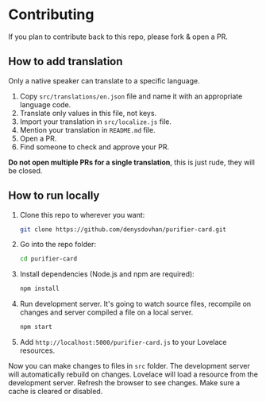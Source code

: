 # Contributing

If you plan to contribute back to this repo, please fork & open a PR.

## How to add translation

Only a native speaker can translate to a specific language.

1. Copy `src/translations/en.json` file and name it with an appropriate language code.
2. Translate only values in this file, not keys.
3. Import your translation in `src/localize.js` file.
4. Mention your translation in `README.md` file.
5. Open a PR.
6. Find someone to check and approve your PR.

**Do not open multiple PRs for a single translation**, this is just rude, they will be closed.

## How to run locally

1. Clone this repo to wherever you want:
   ```sh
   git clone https://github.com/denysdovhan/purifier-card.git
   ```
2. Go into the repo folder:
   ```sh
   cd purifier-card
   ```
3. Install dependencies (Node.js and npm are required):
   ```sh
   npm install
   ```
4. Run development server. It's going to watch source files, recompile on changes and server compiled a file on a local server.
   ```sh
   npm start
   ```
5. Add `http://localhost:5000/purifier-card.js` to your Lovelace resources.

Now you can make changes to files in `src` folder. The development server will automatically rebuild on changes. Lovelace will load a resource from the development server. Refresh the browser to see changes. Make sure a cache is cleared or disabled.
